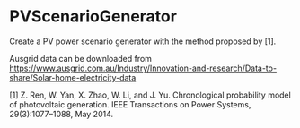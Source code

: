 # PVScenarioGenerator

Create a PV power scenario generator with the method proposed by [1].

Ausgrid data can be downloaded from https://www.ausgrid.com.au/Industry/Innovation-and-research/Data-to-share/Solar-home-electricity-data

[1] Z. Ren, W. Yan, X. Zhao, W. Li, and J. Yu. Chronological probability model of photovoltaic generation. IEEE Transactions on Power Systems, 29(3):1077–1088, May 2014.
